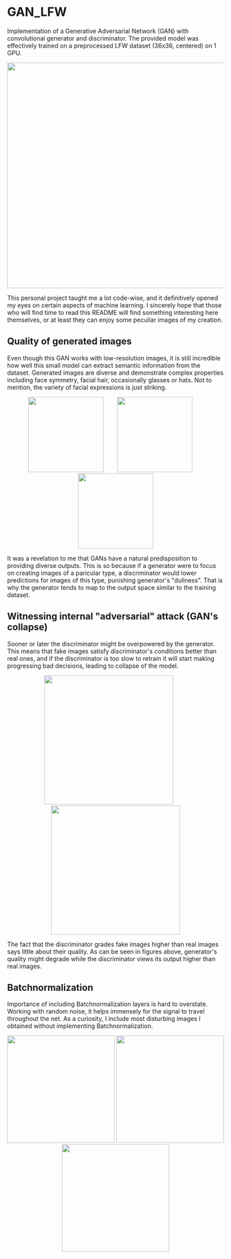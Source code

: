 # GAN_LFW

Implementation of a Generative Adversarial Network (GAN) with convolutional generator and discriminator. The provided model was effectively trained on a preprocessed LFW dataset (36x36, centered) on 1 GPU.

<p align="center">
  <img src="https://user-images.githubusercontent.com/42875258/143950484-9a8dbbb9-8807-436d-b639-7bc0b54cadd4.gif" width="525">
</p>

This personal project taught me a lot code-wise, and it definitively opened my eyes on certain aspects of machine learning. I sincerely hope that those who will find time to read this README will find something interesting here themselves, or at least they can enjoy some peculiar images of my creation.

## Quality of generated images

Even though this GAN works with low-resolution images, it is still incredible how well this small model can extract semantic information from the dataset. Generated images are diverse and demonstrate complex properties including face symmetry, facial hair, occasionally glasses or hats. Not to mention, the variety of facial expressions is just striking.

<p align="center">
  <img src="https://user-images.githubusercontent.com/42875258/143947116-ea1f6bde-145e-47fe-844d-8b8c64a88380.png" width="175">
  &nbsp;&nbsp;&nbsp;&nbsp;&nbsp;&nbsp;
  <img src="https://user-images.githubusercontent.com/42875258/143947122-8401c65b-ab14-4139-80e5-b6193e0d0888.png" width="175">
  &nbsp;&nbsp;&nbsp;&nbsp;&nbsp;
  <img src="https://user-images.githubusercontent.com/42875258/143947125-fd302735-ac9a-425e-8374-13aa294f8b34.png" width="175">
</p>

It was a revelation to me that GANs have a natural predisposition to providing diverse outputs. This is so because if a generator were to focus on creating images of a paricular type, a discriminator would lower predictions for images of this type, punishing generator's "dullness". That is why the generator tends to map to the output space similar to the training dataset.  

## Witnessing internal "adversarial" attack (GAN's collapse)

Sooner or later the discriminator might be overpowered by the generator. This means that fake images satisfy discriminator's conditions better than real ones, and if the discriminator is too slow to retrain it will start making progressing bad decisions, leading to collapse of the model.

<p align="center">
  <img src="https://user-images.githubusercontent.com/42875258/143959911-a0f2e9df-71b7-4108-9a61-b6def7e57086.png" width="300">
  &nbsp;&nbsp;&nbsp;&nbsp;&nbsp;&nbsp;&nbsp;
  <img src="https://user-images.githubusercontent.com/42875258/143983246-6bd347b8-4dea-4ccc-b42f-4d4f8bf5d5dc.png" width="300">
</p>

The fact that the discriminator grades fake images higher than real images says little about their quality. As can be seen in figures above, generator's quality might degrade while the discriminator views its output higher than real images. 


## Batchnormalization

Importance of including Batchnormalization layers is hard to overstate. Working with random noise, it helps immensely for the signal to travel throughout the net. As a curiosity, I include most disturbing images I obtained without implementing Batchnormalization.

<p align="center">
  <img src="https://user-images.githubusercontent.com/42875258/143985635-c7e9d4ba-ca59-41e8-a615-133abdc78b57.png" width="250">
  <img src="https://user-images.githubusercontent.com/42875258/143985750-bcdd995e-ff6c-4bc5-91a5-57212a070e3f.png" width="250">
  <img src="https://user-images.githubusercontent.com/42875258/143985769-ad1e3100-fa67-47db-8c5d-eb8705686f9d.png" width="250">
</p>
